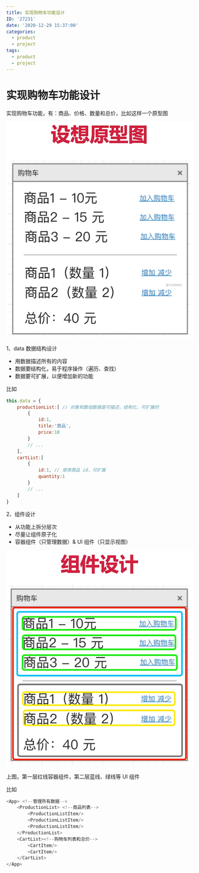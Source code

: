 ```yaml
---
title: 实现购物车功能设计
ID: '27231'
date: '2020-12-29 15:37:00'
categories:
  - product
  - project
tags:
  - product
  - project
---
```


# 实现购物车功能设计

实现购物车功能，有：商品、价格、数量和总价，比如这样一个原型图

![](./images/1991417951.png)

1、data 数据结构设计

- 用数据描述所有的内容
- 数据要结构化，易于程序操作（遍历、查找）
- 数据要可扩展，以便增加新的功能

比如

``` js 
this.data = {
    productionList:[ // 对象和数组数据是可描述，结构化，可扩展的
        {
            id:1,
            title:'商品',
            price:10
        }
        // ...
    ],
    cartList:[
        {
            id:1, // 使用商品 id，可扩展
            quantity:1
        }
        // ...
    ]
}
```

2、组件设计

- 从功能上拆分层次
- 尽量让组件原子化
- 容器组件（只管理数据）& UI 组件（只显示视图）

![](./images/1969078992.png)

上图，第一层红线容器组件，第二层蓝线、绿线等 UI 组件

比如

``` js 
<App> <!--管理所有数据-->
    <ProductionList> <!--商品列表-->
        <ProductionListItem/>
        <ProductionListItem/>
        <ProductionListItem/>
    </ProductionList>
    <CartList><!--购物车列表和总价-->
        <CartItem/>
        <CartItem/>
    </CartList>
</App>
```
 
 
 
 
 
